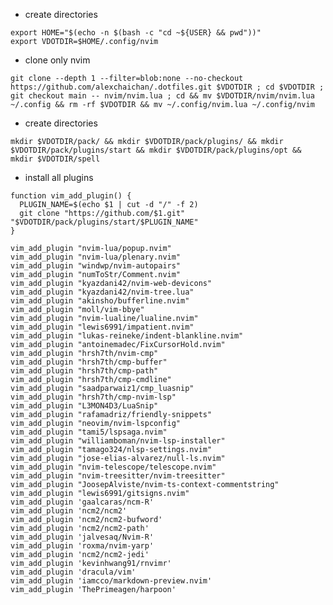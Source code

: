 - create directories

```
export HOME="$(echo -n $(bash -c "cd ~${USER} && pwd"))"
export VDOTDIR=$HOME/.config/nvim
```

- clone only nvim

`git clone --depth 1 --filter=blob:none --no-checkout https://github.com/alexchaichan/.dotfiles.git $VDOTDIR ; cd $VDOTDIR ; git checkout main -- nvim/nvim.lua ; cd && mv $VDOTDIR/nvim/nvim.lua ~/.config && rm -rf $VDOTDIR && mv ~/.config/nvim.lua ~/.config/nvim`

- create directories

`mkdir $VDOTDIR/pack/ && mkdir $VDOTDIR/pack/plugins/ && mkdir $VDOTDIR/pack/plugins/start && mkdir $VDOTDIR/pack/plugins/opt && mkdir $VDOTDIR/spell`

- install all plugins

```
function vim_add_plugin() {
  PLUGIN_NAME=$(echo $1 | cut -d "/" -f 2)
  git clone "https://github.com/$1.git" "$VDOTDIR/pack/plugins/start/$PLUGIN_NAME"
}

vim_add_plugin "nvim-lua/popup.nvim"
vim_add_plugin "nvim-lua/plenary.nvim"
vim_add_plugin "windwp/nvim-autopairs"
vim_add_plugin "numToStr/Comment.nvim"
vim_add_plugin "kyazdani42/nvim-web-devicons"
vim_add_plugin "kyazdani42/nvim-tree.lua"
vim_add_plugin "akinsho/bufferline.nvim"
vim_add_plugin "moll/vim-bbye"
vim_add_plugin "nvim-lualine/lualine.nvim"
vim_add_plugin "lewis6991/impatient.nvim"
vim_add_plugin "lukas-reineke/indent-blankline.nvim"
vim_add_plugin "antoinemadec/FixCursorHold.nvim"
vim_add_plugin "hrsh7th/nvim-cmp"
vim_add_plugin "hrsh7th/cmp-buffer"
vim_add_plugin "hrsh7th/cmp-path"
vim_add_plugin "hrsh7th/cmp-cmdline"
vim_add_plugin "saadparwaiz1/cmp_luasnip"
vim_add_plugin "hrsh7th/cmp-nvim-lsp"
vim_add_plugin "L3MON4D3/LuaSnip"
vim_add_plugin "rafamadriz/friendly-snippets"
vim_add_plugin "neovim/nvim-lspconfig"
vim_add_plugin "tami5/lspsaga.nvim"
vim_add_plugin "williamboman/nvim-lsp-installer"
vim_add_plugin "tamago324/nlsp-settings.nvim"
vim_add_plugin "jose-elias-alvarez/null-ls.nvim"
vim_add_plugin "nvim-telescope/telescope.nvim"
vim_add_plugin "nvim-treesitter/nvim-treesitter"
vim_add_plugin "JoosepAlviste/nvim-ts-context-commentstring"
vim_add_plugin "lewis6991/gitsigns.nvim"
vim_add_plugin 'gaalcaras/ncm-R'
vim_add_plugin 'ncm2/ncm2'
vim_add_plugin 'ncm2/ncm2-bufword'
vim_add_plugin 'ncm2/ncm2-path'
vim_add_plugin 'jalvesaq/Nvim-R'
vim_add_plugin 'roxma/nvim-yarp'
vim_add_plugin 'ncm2/ncm2-jedi'
vim_add_plugin 'kevinhwang91/rnvimr'
vim_add_plugin 'dracula/vim'
vim_add_plugin 'iamcco/markdown-preview.nvim'
vim_add_plugin 'ThePrimeagen/harpoon'
```
